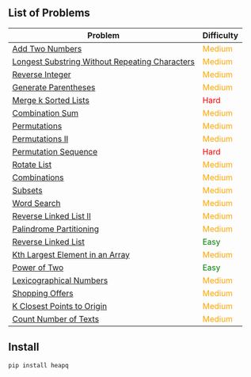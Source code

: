 ## List of Problems
| Problem | Difficulty |
|---------|------------|
| [Add Two Numbers](Add%20Two%20Numbers/) | <span style="color:orange">Medium</span> |
| [Longest Substring Without Repeating Characters](Longest%20Substring%20Without%20Repeating%20Characters/) | <span style="color:orange">Medium</span> |
| [Reverse Integer](Reverse%20Integer/) | <span style="color:orange">Medium</span> |
| [Generate Parentheses](Generate%20Parentheses/) | <span style="color:orange">Medium</span> |
| [Merge k Sorted Lists](Merge%20k%20Sorted%20Lists/) | <span style="color:red">Hard</span> |
| [Combination Sum](Combination%20Sum/) | <span style="color:orange">Medium</span> |
| [Permutations](Permutations/) | <span style="color:orange">Medium</span> |
| [Permutations II](Permutations%20II/) | <span style="color:orange">Medium</span> |
| [Permutation Sequence](Permutation%20Sequence/) | <span style="color:red">Hard</span> |
| [Rotate List](Rotate%20List/) | <span style="color:orange">Medium</span> |
| [Combinations](Combinations/) | <span style="color:orange">Medium</span> |
| [Subsets](Subsets/) | <span style="color:orange">Medium</span> |
| [Word Search](Word%20Search/) | <span style="color:orange">Medium</span> |
| [Reverse Linked List II](Reverse%20Linked%20List%20II/) | <span style="color:orange">Medium</span> |
| [Palindrome Partitioning](Panlidrome%20Partitioning/) | <span style="color:orange">Medium</span> |
| [Reverse Linked List](Reverse%20Linked%20List/) | <span style="color:green">Easy</span> |
| [Kth Largest Element in an Array](Kth%20Largest%20Element%20in%20an%20Array/) | <span style="color:orange">Medium</span> |
| [Power of Two](Power%20of%20Two/) | <span style="color:green">Easy</span> |
| [Lexicographical Numbers](Lexicographical%20Numbers/) | <span style="color:orange">Medium</span> |
| [Shopping Offers](Shopping%20Offer/) | <span style="color:orange">Medium</span> |
| [K Closest Points to Origin](K%20Closest%20Points%20to%20Origin/) | <span style="color:orange">Medium</span> |
| [Count Number of Texts](Count%20Number%20of%20Texts/) | <span style="color:orange">Medium</span> |





## Install
```bash
pip install heapq
```

